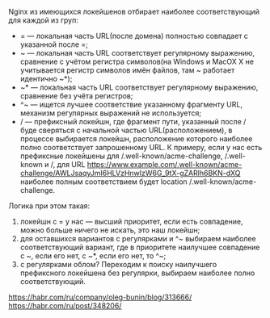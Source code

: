 

Nginx из имеющихся локейшенов отбирает наиболее соответствующий для каждой из груп:
* = — локальная часть URL(после домена) полностью совпадает с указанной после =;
* ~ — локальная часть URL соответствует регулярному выражению, сравнение с учётом регистра символов(на Windows и MacOX X не учитывается регистр символов имён файлов, там ~ работает идентично ~*);
* ~* — локальная часть URL соответствует регулярному выражению, сравнение без учёта регистров;
* ^~ — ищется лучшее соответствие указанному фрагменту URL, механизм регулярных выражений не используется;
* / — префиксный локейшн, где фрагмент пути, указанный после / буде сверяться с начальной частью URL(расположением), в процессе выбирается локейшн, расположение которого наиболее полно соответствует запрошенному URL. К примеру, если у нас есть префиксные локейшены для /.well-known/acme-challenge, /.well-known и /, для URL https://www.example.com/.well-known/acme-challenge/AWLJsaqyJmI6HLVzHnwIzW6G_9tX-gZARlh6BKN-dXQ наиболее полным соответствием будет location /.well-known/acme-challenge.

Логика при этом такая:
1. локейшн с = у нас — высший приоритет, если есть совпадение, можно больше ничего не искать, это наш локейшн;
2. для оставшихся вариантов с регулярками и ^~ выбираем наиболее соответствующий  вариант, где в приоритете наилучшее совпадение с ~, если его нет, с ~*, если его нет, то ^~;
3. с регулярками облом? Переходим к поиску наилучшего префиксного локейшена без регулярки, выбираем наиболее полно соответствующий.

https://habr.com/ru/company/oleg-bunin/blog/313666/
https://habr.com/ru/post/348206/

